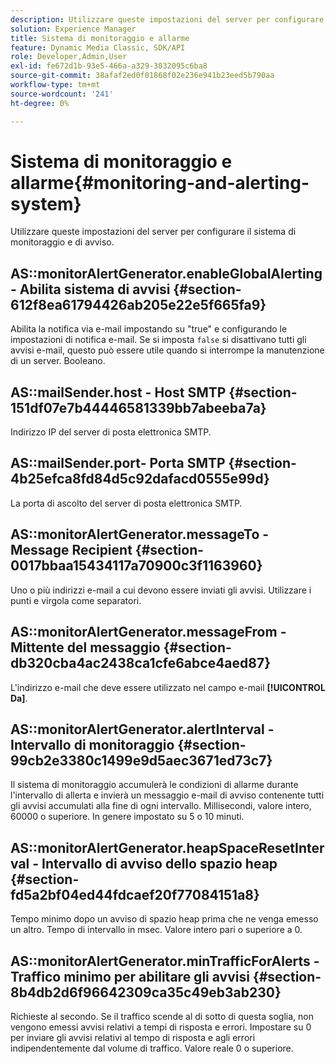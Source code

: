 ```yaml
---
description: Utilizzare queste impostazioni del server per configurare il sistema di monitoraggio e di avviso.
solution: Experience Manager
title: Sistema di monitoraggio e allarme
feature: Dynamic Media Classic, SDK/API
role: Developer,Admin,User
exl-id: fe672d1b-93e5-466a-a329-3032095c6ba8
source-git-commit: 38afaf2ed0f01868f02e236e941b23eed5b790aa
workflow-type: tm+mt
source-wordcount: '241'
ht-degree: 0%

---
```


# Sistema di monitoraggio e allarme{#monitoring-and-alerting-system}

Utilizzare queste impostazioni del server per configurare il sistema di monitoraggio e di avviso.

## AS::monitorAlertGenerator.enableGlobalAlerting - Abilita sistema di avvisi {#section-612f8ea61794426ab205e22e5f665fa9}

Abilita la notifica via e-mail impostando su &quot;true&quot; e configurando le impostazioni di notifica e-mail. Se si imposta `false` si disattivano tutti gli avvisi e-mail, questo può essere utile quando si interrompe la manutenzione di un server. Booleano.

## AS::mailSender.host - Host SMTP {#section-151df07e7b44446581339bb7abeeba7a}

Indirizzo IP del server di posta elettronica SMTP.

## AS::mailSender.port- Porta SMTP {#section-4b25efca8fd84d5c92dafacd0555e99d}

La porta di ascolto del server di posta elettronica SMTP.

## AS::monitorAlertGenerator.messageTo - Message Recipient {#section-0017bbaa15434117a70900c3f1163960}

Uno o più indirizzi e-mail a cui devono essere inviati gli avvisi. Utilizzare i punti e virgola come separatori.

## AS::monitorAlertGenerator.messageFrom - Mittente del messaggio {#section-db320cba4ac2438ca1cfe6abce4aed87}

L&#39;indirizzo e-mail che deve essere utilizzato nel campo e-mail **[!UICONTROL Da]**.

## AS::monitorAlertGenerator.alertInterval - Intervallo di monitoraggio {#section-99cb2e3380c1499e9d5aec3671ed73c7}

Il sistema di monitoraggio accumulerà le condizioni di allarme durante l&#39;intervallo di allerta e invierà un messaggio e-mail di avviso contenente tutti gli avvisi accumulati alla fine di ogni intervallo. Millisecondi, valore intero, 60000 o superiore. In genere impostato su 5 o 10 minuti.

## AS::monitorAlertGenerator.heapSpaceResetInterval - Intervallo di avviso dello spazio heap {#section-fd5a2bf04ed44fdcaef20f77084151a8}

Tempo minimo dopo un avviso di spazio heap prima che ne venga emesso un altro. Tempo di intervallo in msec. Valore intero pari o superiore a 0.

## AS::monitorAlertGenerator.minTrafficForAlerts - Traffico minimo per abilitare gli avvisi {#section-8b4db2d6f96642309ca35c49eb3ab230}

Richieste al secondo. Se il traffico scende al di sotto di questa soglia, non vengono emessi avvisi relativi a tempi di risposta e errori. Impostare su 0 per inviare gli avvisi relativi al tempo di risposta e agli errori indipendentemente dal volume di traffico. Valore reale 0 o superiore.

